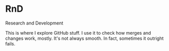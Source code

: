 RnD
===

Research and Development

This is where I explore GitHub stuff. I use it to check how merges and changes work, mostly. It's not always smooth. In fact, sometimes it outright fails.